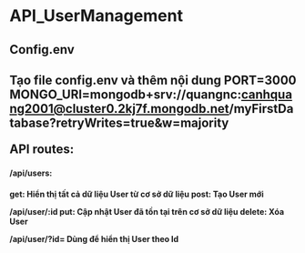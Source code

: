 # API_UserManagement
<h2>Config.env<h2/>
  
Tạo file config.env và thêm nội dung
  PORT=3000
  MONGO_URI=mongodb+srv://quangnc:canhquang2001@cluster0.2kj7f.mongodb.net/myFirstDatabase?retryWrites=true&w=majority
  
API routes:
  <h4>/api/users:<h4/>
    get: Hiển thị tất cả dữ liệu User từ cơ sở dữ liệu
    post: Tạo User mới
  
  /api/user/:id
    put: Cập nhật User đã tồn tại trên cơ sở dữ liệu
    delete: Xóa User
  
  /api/user/?id=<userId>
    Dùng để hiển thị User theo Id
  
  
